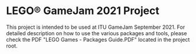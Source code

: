 # LEGO® GameJam 2021 Project

This project is intended to be used at ITU GameJam September 2021.
For detailed description on how to use the various packages and tools, please check the PDF "LEGO Games - Packages Guide.PDF" located in the project root.